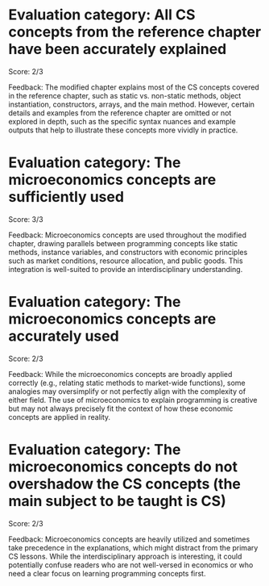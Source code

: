 # Evaluation category: All CS concepts from the reference chapter have been accurately explained

Score: 2/3

Feedback: The modified chapter explains most of the CS concepts covered in the reference chapter, such as static vs. non-static methods, object instantiation, constructors, arrays, and the main method. However, certain details and examples from the reference chapter are omitted or not explored in depth, such as the specific syntax nuances and example outputs that help to illustrate these concepts more vividly in practice.

# Evaluation category: The microeconomics concepts are sufficiently used

Score: 3/3

Feedback: Microeconomics concepts are used throughout the modified chapter, drawing parallels between programming concepts like static methods, instance variables, and constructors with economic principles such as market conditions, resource allocation, and public goods. This integration is well-suited to provide an interdisciplinary understanding.

# Evaluation category: The microeconomics concepts are accurately used

Score: 2/3

Feedback: While the microeconomics concepts are broadly applied correctly (e.g., relating static methods to market-wide functions), some analogies may oversimplify or not perfectly align with the complexity of either field. The use of microeconomics to explain programming is creative but may not always precisely fit the context of how these economic concepts are applied in reality.

# Evaluation category: The microeconomics concepts do not overshadow the CS concepts (the main subject to be taught is CS)

Score: 2/3

Feedback: Microeconomics concepts are heavily utilized and sometimes take precedence in the explanations, which might distract from the primary CS lessons. While the interdisciplinary approach is interesting, it could potentially confuse readers who are not well-versed in economics or who need a clear focus on learning programming concepts first.

